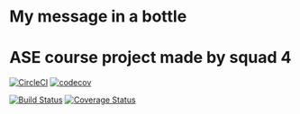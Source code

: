 # My message in a bottle
# ASE course project made by squad 4

[![CircleCI](https://circleci.com/gh/ase-squad4/ase-hw2/tree/master.svg?style=svg&circle-token=9802403e3b672fe2438707d25c98f5d61c7347b1)](https://circleci.com/gh/ase-squad4/ase-hw2/tree/master) [![codecov](https://codecov.io/gh/ase-squad4/ase-hw2/branch/master/graph/badge.svg?token=M6MUWI3HP7)](https://codecov.io/gh/ase-squad4/ase-hw2)

[![Build Status](https://app.travis-ci.com/alessiomatricardi/ase-hw2.svg?token=27PrqUDodvhxobq6Hmxx&branch=master)](https://app.travis-ci.com/alessiomatricardi/ase-hw2) [![Coverage Status](https://coveralls.io/repos/github/alessiomatricardi/ase-hw2/badge.svg?branch=master)](https://coveralls.io/github/alessiomatricardi/ase-hw2?branch=master)
